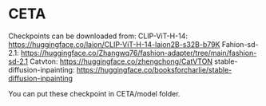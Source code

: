 # CETA
Checkpoints can be downloaded from:
CLIP-ViT-H-14: https://huggingface.co/laion/CLIP-ViT-H-14-laion2B-s32B-b79K
Fahion-sd-2.1: https://huggingface.co/Zhangwq76/fashion-adapter/tree/main/fashion-sd-2.1
Catvton: https://huggingface.co/zhengchong/CatVTON
stable-diffusion-inpainting: https://huggingface.co/booksforcharlie/stable-diffusion-inpainting

You can put these checkpoint in CETA/model folder.
